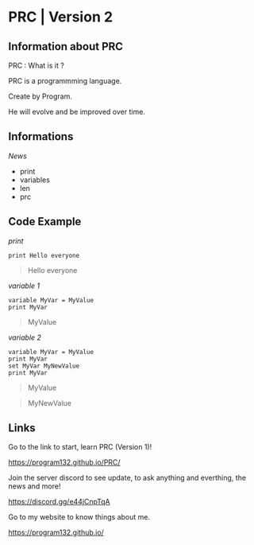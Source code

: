 # PRC | Version 2



## Information about PRC

PRC : What is it ?

PRC is a programmming language.

Create by Program.

He will evolve and be improved over time.




## Informations

_News_

* print
* variables
* len
* prc



## Code Example

_print_

    print Hello everyone

>Hello everyone



_variable 1_

    variable MyVar = MyValue
    print MyVar

>MyValue



_variable 2_

    variable MyVar = MyValue
    print MyVar
    set MyVar MyNewValue
    print MyVar

>MyValue

>MyNewValue




## Links

Go to the link to start, learn PRC (Version 1)!

https://program132.github.io/PRC/

Join the server discord to see update, to ask anything and everthing, the news and more!

https://discord.gg/e44jCnpTqA

Go to my website to know things about me.

https://program132.github.io/